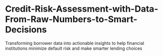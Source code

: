 # Credit-Risk-Assessment-with-Data-From-Raw-Numbers-to-Smart-Decisions
Transforming borrower data into actionable insights to help financial institutions minimize default risk and make smarter lending choices
